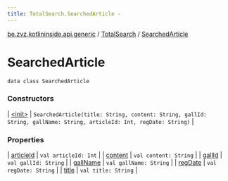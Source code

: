 ```yaml
---
title: TotalSearch.SearchedArticle - 
---
```


[be.zvz.kotlininside.api.generic](../../index.html) / [TotalSearch](../index.html) / [SearchedArticle](./index.html)

# SearchedArticle

`data class SearchedArticle`

### Constructors

| [&lt;init&gt;](-init-.html) | `SearchedArticle(title: String, content: String, gallId: String, gallName: String, articleId: Int, regDate: String)` |

### Properties

| [articleId](article-id.html) | `val articleId: Int` |
| [content](content.html) | `val content: String` |
| [gallId](gall-id.html) | `val gallId: String` |
| [gallName](gall-name.html) | `val gallName: String` |
| [regDate](reg-date.html) | `val regDate: String` |
| [title](title.html) | `val title: String` |

